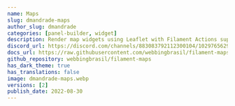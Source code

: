 ```yaml
---
name: Maps
slug: dmandrade-maps
author_slug: dmandrade
categories: [panel-builder, widget]
description: Render map widgets using Leaflet with Filament Actions support.
discord_url: https://discord.com/channels/883083792112300104/1029765629483438210
docs_url: https://raw.githubusercontent.com/webbingbrasil/filament-maps/main/README.md
github_repository: webbingbrasil/filament-maps
has_dark_theme: true
has_translations: false
image: dmandrade-maps.webp
versions: [2]
publish_date: 2022-08-30
---
```

